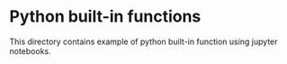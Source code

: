 # Python built-in functions
This directory contains example of python built-in function using jupyter notebooks.